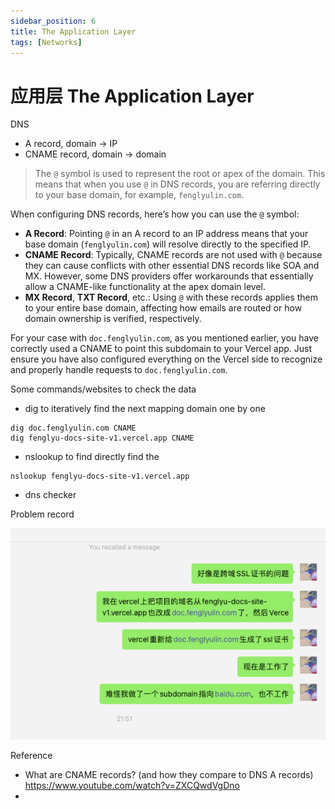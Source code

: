 ```yaml
---
sidebar_position: 6
title: The Application Layer
tags: [Networks]
---
```




# 应用层 The Application Layer

DNS

- A record, domain -> IP
- CNAME record, domain -> domain

> The `@` symbol is used to represent the root or apex of the domain. This means that when you use `@` in DNS records, you are referring directly to your base domain, for example, `fenglyulin.com`.



When configuring DNS records, here’s how you can use the `@` symbol:

- **A Record**: Pointing `@` in an A record to an IP address means that your base domain (`fenglyulin.com`) will resolve directly to the specified IP.
- **CNAME Record**: Typically, CNAME records are not used with `@` because they can cause conflicts with other essential DNS records like SOA and MX. However, some DNS providers offer workarounds that essentially allow a CNAME-like functionality at the apex domain level.
- **MX Record**, **TXT Record**, etc.: Using `@` with these records applies them to your entire base domain, affecting how emails are routed or how domain ownership is verified, respectively.

For your case with `doc.fenglyulin.com`, as you mentioned earlier, you have correctly used a CNAME to point this subdomain to your Vercel app. Just ensure you have also configured everything on the Vercel side to recognize and properly handle requests to `doc.fenglyulin.com`.



Some commands/websites to check the data

- dig to iteratively find the next mapping domain one by one

```
dig doc.fenglyulin.com CNAME
dig fenglyu-docs-site-v1.vercel.app CNAME
```

- nslookup to find directly find the 

```
nslookup fenglyu-docs-site-v1.vercel.app
```

- dns checker







Problem record

![image-20240429220817851](./240429-05-application-layer.assets/image-20240429220817851.png)



Reference

- What are CNAME records? (and how they compare to DNS A records) https://www.youtube.com/watch?v=ZXCQwdVgDno
- 